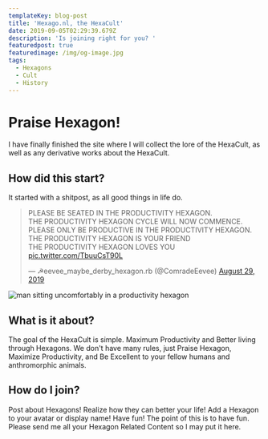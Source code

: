 ```yaml
---
templateKey: blog-post
title: 'Hexago.nl, the HexaCult'
date: 2019-09-05T02:29:39.679Z
description: 'Is joining right for you? '
featuredpost: true
featuredimage: /img/og-image.jpg
tags:
  - Hexagons
  - Cult
  - History
---
```

# Praise Hexagon!

I have finally finished the site where I will collect the lore of the HexaCult, as well as any derivative works about the HexaCult.

## How did this start?

It started with a shitpost, as all good things in life do.

<blockquote class="twitter-tweet" data-partner="tweetdeck"><p lang="en" dir="ltr">PLEASE BE SEATED IN THE PRODUCTIVITY HEXAGON.<br>THE PRODUCTIVITY HEXAGON CYCLE WILL NOW COMMENCE.<br>PLEASE ONLY BE PRODUCTIVE IN THE PRODUCTIVITY HEXAGON.<br>THE PRODUCTIVITY HEXAGON IS YOUR FRIEND<br>THE PRODUCTIVITY HEXAGON LOVES YOU <a href="https://t.co/TbuuCsT90L">pic.twitter.com/TbuuCsT90L</a></p>&mdash; ☭eevee_maybe_derby_hexagon.rb (@ComradeEevee) <a href="https://twitter.com/ComradeEevee/status/1167053541292331008?ref_src=twsrc%5Etfw">August 29, 2019</a></blockquote>
<script async src="https://platform.twitter.com/widgets.js" charset="utf-8"></script>

![man sitting uncomfortably in a productivity hexagon](/img/productivity_hexagon.png "The Productivity Hexagon")

## What is it about?

The goal of the HexaCult is simple. Maximum Productivity and Better living through Hexagons. We don't have many rules, just Praise Hexagon, Maximize Productivity, and Be Excellent to your fellow humans and anthromorphic animals. 

## How do I join?

Post about Hexagons! Realize how they can better your life! Add a Hexagon to your avatar or display name! Have fun! The point of this is to have fun. Please send me all your Hexagon Related Content so I may put it here.
